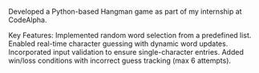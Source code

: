 Developed a Python-based Hangman game as part of my internship at CodeAlpha.

Key Features:
Implemented random word selection from a predefined list.
Enabled real-time character guessing with dynamic word updates.
Incorporated input validation to ensure single-character entries.
Added win/loss conditions with incorrect guess tracking (max 6 attempts).
